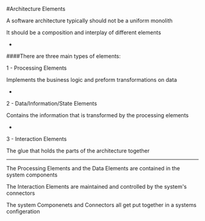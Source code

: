 #Architecture Elements

A software architecture typically should not be a uniform monolith

It should be a composition and interplay of different elements

-

####There are three main types of elements:

1 - Processing Elements

Implements the business logic and preform transformations on data

-

2 - Data/Information/State Elements

Contains the information that is transformed by the processing elements

-

3 - Interaction Elements

The glue that holds the parts of the architecture together

***

The Processing Elements and the Data Elements are contained in the system components

The Interaction Elements are maintained and controlled by the system's connectors

The system Componenets and Connectors all get put together in a systems configeration
